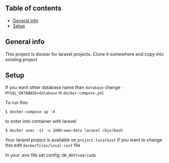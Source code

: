 ## Table of contents
* [General info](#general-info)
* [Setup](#setup)

## General info
This project is docker for laravel projects. Clone it somewhere and copy into existing project
	
## Setup

If you want other database name than `database` change 
```- MYSQL_DATABASE=database```
in `docker-compose.yml`

To run this:

```
$ docker-compose up -d
```
to enter into container with laravel
```
$ docker exec -it -u 1000:www-data laravel /bin/bash
```

Your laravel project is available on `project.localhost` if you want to change this 
edit `dockerfiles/local.conf` file

In your .env file set config:
`DB_HOST=mariadb`